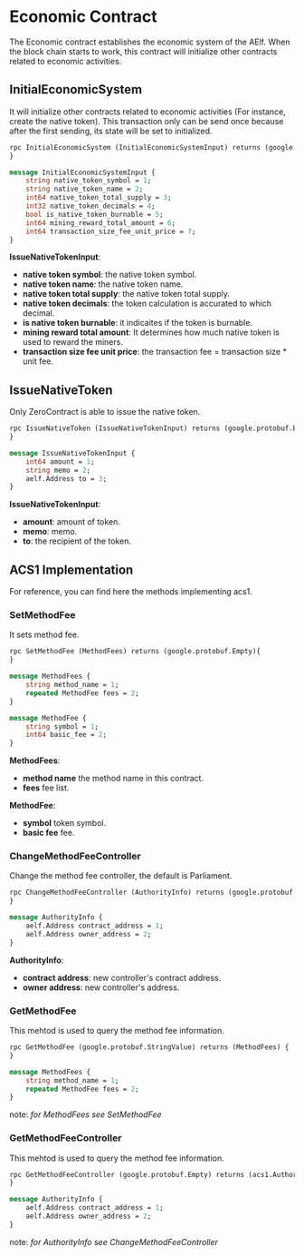 # Economic Contract

The Economic contract establishes the economic system of the AElf. When the block chain starts to work, this contract will initialize other contracts related to economic activities.

## **InitialEconomicSystem**

It will initialize other contracts related to economic activities (For instance, create the native token). This transaction only can be send once because after the first sending, its state will be set to initialized.

```Protobuf
rpc InitialEconomicSystem (InitialEconomicSystemInput) returns (google.protobuf.Empty) {
}

message InitialEconomicSystemInput {
    string native_token_symbol = 1;
    string native_token_name = 2;
    int64 native_token_total_supply = 3;
    int32 native_token_decimals = 4;
    bool is_native_token_burnable = 5;
    int64 mining_reward_total_amount = 6;
    int64 transaction_size_fee_unit_price = 7;
}
```

**IssueNativeTokenInput**:

- **native token symbol**: the native token symbol.
- **native token name**: the native token name.
- **native token total supply**: the native token total supply.
- **native token decimals**: the token calculation is accurated to which decimal.
- **is native token burnable**: it indicaites if the token is burnable.
- **mining reward total amount**: It determines how much native token is used to reward the miners.
- **transaction size fee unit price**: the transaction fee = transaction size * unit fee.

## **IssueNativeToken**

Only ZeroContract is able to issue the native token.

```Protobuf
rpc IssueNativeToken (IssueNativeTokenInput) returns (google.protobuf.Empty) {
}

message IssueNativeTokenInput {
    int64 amount = 1;
    string memo = 2;
    aelf.Address to = 3;
}
```

**IssueNativeTokenInput**:

- **amount**: amount of token.
- **memo**: memo.
- **to**: the recipient of the token.

## ACS1 Implementation

For reference, you can find here the methods implementing acs1.

### SetMethodFee

It sets method fee.

```Protobuf
rpc SetMethodFee (MethodFees) returns (google.protobuf.Empty){
}

message MethodFees {
    string method_name = 1;
    repeated MethodFee fees = 2;
}

message MethodFee {
    string symbol = 1;
    int64 basic_fee = 2;
}
```

**MethodFees**:

- **method name** the method name in this contract.
- **fees** fee list.

**MethodFee**:

- **symbol** token symbol.
- **basic fee** fee.

### ChangeMethodFeeController

Change the method fee controller, the default is Parliament.

```Protobuf
rpc ChangeMethodFeeController (AuthorityInfo) returns (google.protobuf.Empty) {
}

message AuthorityInfo {
    aelf.Address contract_address = 1;
    aelf.Address owner_address = 2;
}
```

**AuthorityInfo**:

- **contract address**: new controller's contract address.
- **owner address**: new controller's address.

### GetMethodFee

This mehtod is used to query the method fee information.

```Protobuf
rpc GetMethodFee (google.protobuf.StringValue) returns (MethodFees) {
}

message MethodFees {
    string method_name = 1;
    repeated MethodFee fees = 2;
}
```

note: *for MethodFees see SetMethodFee*

### GetMethodFeeController

This mehtod is used to query the method fee information.

```Protobuf
rpc GetMethodFeeController (google.protobuf.Empty) returns (acs1.AuthorityInfo) { 
}

message AuthorityInfo {
    aelf.Address contract_address = 1;
    aelf.Address owner_address = 2;
}
```

note: *for AuthorityInfo see ChangeMethodFeeController*
